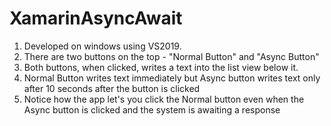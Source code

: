 # XamarinAsyncAwait

1) Developed on windows using VS2019.
2) There are two buttons on the top - "Normal Button" and "Async Button"
3) Both buttons, when clicked, writes a text into the list view below it.
4) Normal Button writes text immediately but Async button writes text only after 10 seconds after the button is clicked
5) Notice how the app let's you click the Normal button even when the Async button is clicked and the system is awaiting a response
